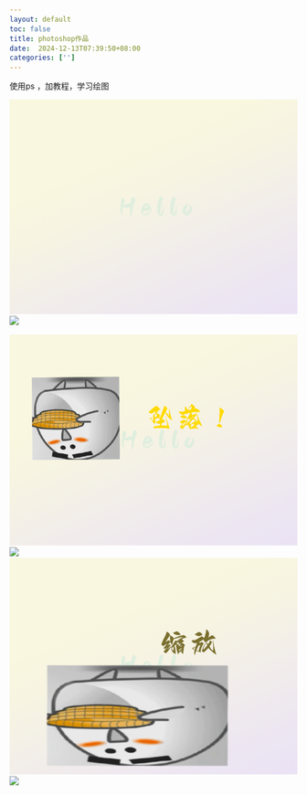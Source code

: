 ```yaml
---
layout: default
toc: false
title: photoshop作品
date:  2024-12-13T07:39:50+08:00
categories: ['']
---
```


使用ps ，加教程，学习绘图
<!--more-->

![](images/2024-12-13-07-45-25.png)
![](../images/2024-12-13-07-45-25.png)

![](images/2024-12-13-07-55-37.png)
![](../images/2024-12-13-07-55-37.png)
![](images/2024-12-13-18-38-45.png)
![](../images/2024-12-13-18-38-45.png)
